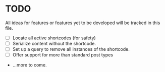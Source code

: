 # TODO
All ideas for features or features yet to be developed will be tracked in this file.

- [ ] Locate all active shortcodes (for safety)
- [ ] Serialize content without the shortcode.
- [ ] Set up a query to remove all instances of the shortcode.
- [ ] Offer support for more than standard post types
- ...more to come.
